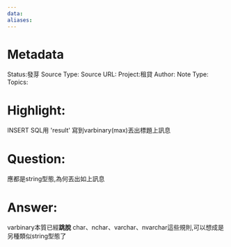 ```yaml
---
data:
aliases:
---
```

# Metadata
Status:發芽
Source Type:
Source URL:
Project:租貸
Author:
Note Type:
Topics:


# Highlight:
INSERT SQL用 'result' 寫到varbinary(max)丟出標題上訊息
# Question:
應都是string型態,為何丟出如上訊息
# Answer:
varbinary本質已經**跳脫** char、nchar、varchar、nvarchar這些規則,可以想成是另種類似string型態了
